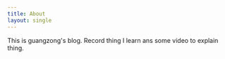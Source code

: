 ```yaml
---
title: About
layout: single
---
```


This is guangzong's blog. Record thing I learn ans some video to explain thing.
